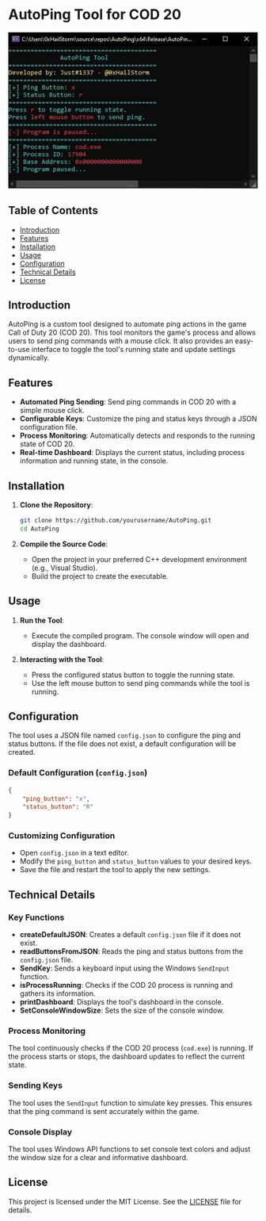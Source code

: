 
# AutoPing Tool for COD 20

![Additional Image](Captures.PNG)

## Table of Contents
- [Introduction](#introduction)
- [Features](#features)
- [Installation](#installation)
- [Usage](#usage)
- [Configuration](#configuration)
- [Technical Details](#technical-details)
- [License](#license)

## Introduction
AutoPing is a custom tool designed to automate ping actions in the game Call of Duty 20 (COD 20). This tool monitors the game's process and allows users to send ping commands with a mouse click. It also provides an easy-to-use interface to toggle the tool's running state and update settings dynamically.

## Features
- **Automated Ping Sending**: Send ping commands in COD 20 with a simple mouse click.
- **Configurable Keys**: Customize the ping and status keys through a JSON configuration file.
- **Process Monitoring**: Automatically detects and responds to the running state of COD 20.
- **Real-time Dashboard**: Displays the current status, including process information and running state, in the console.

## Installation
1. **Clone the Repository**:
    ```bash
    git clone https://github.com/yourusername/AutoPing.git
    cd AutoPing
    ```

2. **Compile the Source Code**:
    - Open the project in your preferred C++ development environment (e.g., Visual Studio).
    - Build the project to create the executable.

## Usage
1. **Run the Tool**:
    - Execute the compiled program. The console window will open and display the dashboard.

2. **Interacting with the Tool**:
    - Press the configured status button to toggle the running state.
    - Use the left mouse button to send ping commands while the tool is running.

## Configuration
The tool uses a JSON file named `config.json` to configure the ping and status buttons. If the file does not exist, a default configuration will be created.

### Default Configuration (`config.json`)
```json
{
    "ping_button": "x",
    "status_button": "R"
}
```

### Customizing Configuration
- Open `config.json` in a text editor.
- Modify the `ping_button` and `status_button` values to your desired keys.
- Save the file and restart the tool to apply the new settings.

## Technical Details
### Key Functions
- **createDefaultJSON**: Creates a default `config.json` file if it does not exist.
- **readButtonsFromJSON**: Reads the ping and status buttons from the `config.json` file.
- **SendKey**: Sends a keyboard input using the Windows `SendInput` function.
- **isProcessRunning**: Checks if the COD 20 process is running and gathers its information.
- **printDashboard**: Displays the tool's dashboard in the console.
- **SetConsoleWindowSize**: Sets the size of the console window.

### Process Monitoring
The tool continuously checks if the COD 20 process (`cod.exe`) is running. If the process starts or stops, the dashboard updates to reflect the current state.

### Sending Keys
The tool uses the `SendInput` function to simulate key presses. This ensures that the ping command is sent accurately within the game.

### Console Display
The tool uses Windows API functions to set console text colors and adjust the window size for a clear and informative dashboard.

## License
This project is licensed under the MIT License. See the [LICENSE](LICENSE) file for details.
